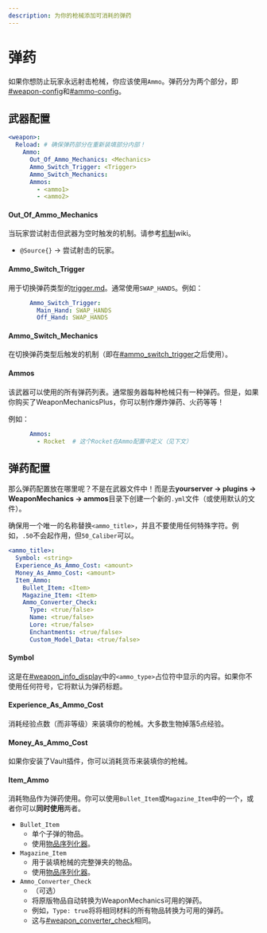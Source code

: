 ```yaml
---
description: 为你的枪械添加可消耗的弹药
---
```


# 弹药

如果你想防止玩家永远射击枪械，你应该使用`Ammo`。弹药分为两个部分，即[#weapon-config](ammo.md#weapon-config "mention")和[#ammo-config](ammo.md#ammo-config "mention")。&#x20;

## 武器配置

```yaml
<weapon>:
  Reload: # 确保弹药部分在重新装填部分内部！
    Ammo: 
      Out_Of_Ammo_Mechanics: <Mechanics>
      Ammo_Switch_Trigger: <Trigger>
      Ammo_Switch_Mechanics: 
      Ammos:
        - <ammo1>
        - <ammo2>
```

#### Out\_Of\_Ammo\_Mechanics

当玩家尝试射击但武器为空时触发的机制。请参考[机制](https://app.gitbook.com/o/MgHAZkcfIhs3YcmBjk2r/s/hz7yMxlL81NxAT44nraH/ "mention")wiki。&#x20;

* `@Source{}` -> 尝试射击的玩家。

#### Ammo\_Switch\_Trigger

用于切换弹药类型的[trigger.md](../../trigger.md "mention")。通常使用`SWAP_HANDS`。例如：

```yaml
      Ammo_Switch_Trigger:
        Main_Hand: SWAP_HANDS
        Off_Hand: SWAP_HANDS
```

#### Ammo\_Switch\_Mechanics

在切换弹药类型后触发的机制（即在[#ammo\_switch\_trigger](ammo.md#ammo_switch_trigger "mention")之后使用）。

#### Ammos

该武器可以使用的所有弹药列表。通常服务器每种枪械只有一种弹药。但是，如果你购买了WeaponMechanicsPlus，你可以制作爆炸弹药、火药等等！

例如：

```yaml
      Ammos:
        - Rocket  # 这个Rocket在Ammo配置中定义（见下文）
```

## 弹药配置

那么弹药配置放在哪里呢？不是在武器文件中！而是去**yourserver -> plugins -> WeaponMechanics -> ammos**目录下创建一个新的`.yml`文件（或使用默认的文件）。&#x20;

确保用一个唯一的名称替换`<ammo_title>`，并且不要使用任何特殊字符。例如，`.50`不会起作用，但`50_Caliber`可以。&#x20;

```yaml
<ammo_title>:
  Symbol: <string>
  Experience_As_Ammo_Cost: <amount>
  Money_As_Ammo_Cost: <amount>
  Item_Ammo:
    Bullet_Item: <Item>
    Magazine_Item: <Item>
    Ammo_Converter_Check:
      Type: <true/false>
      Name: <true/false>
      Lore: <true/false>
      Enchantments: <true/false>
      Custom_Model_Data: <true/false>
```

#### Symbol

这是在[#weapon\_info\_display](../info.md#weapon_info_display "mention")中的`<ammo_type>`占位符中显示的内容。如果你不使用任何符号，它将默认为弹药标题。&#x20;

#### Experience\_As\_Ammo\_Cost

消耗经验点数（而非等级）来装填你的枪械。大多数生物掉落5点经验。&#x20;

#### Money\_As\_Ammo\_Cost

如果你安装了Vault插件，你可以消耗货币来装填你的枪械。&#x20;

#### Item\_Ammo

消耗物品作为弹药使用。你可以使用`Bullet_Item`或`Magazine_Item`中的一个，或者你可以**同时使用**两者。&#x20;

* `Bullet_Item`
  * 单个子弹的物品。
  * 使用[物品序列化器](https://app.gitbook.com/s/IIUkVnlH40vVBzLhWWQ8/item-serializer "mention")。
* `Magazine_Item`&#x20;
  * 用于装填枪械的完整弹夹的物品。
  * 使用[物品序列化器](https://app.gitbook.com/s/IIUkVnlH40vVBzLhWWQ8/item-serializer "mention")。
* `Ammo_Converter_Check`
  * （可选）
  * 将原版物品自动转换为WeaponMechanics可用的弹药。
  * 例如，`Type: true`将将相同材料的所有物品转换为可用的弹药。&#x20;
  * 这与[#weapon\_converter\_check](../info.md#weapon_converter_check "mention")相同。